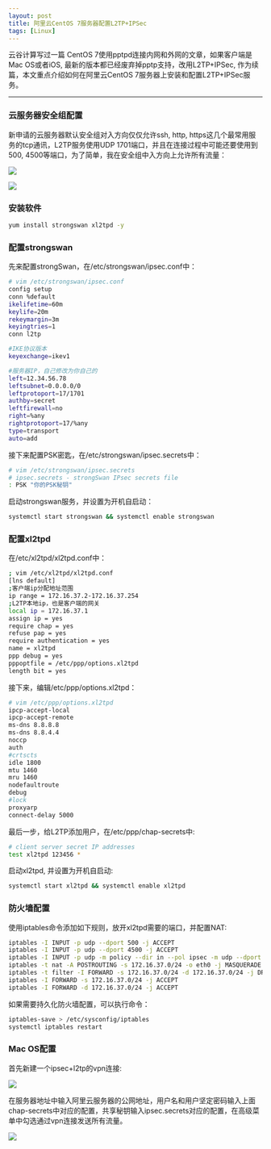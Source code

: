 ```yaml
---
layout: post
title: 阿里云CentOS 7服务器配置L2TP+IPSec
tags: [Linux]
---
```


云谷计算写过一篇 CentOS 7使用pptpd连接内网和外网的文章，如果客户端是Mac OS或者iOS, 最新的版本都已经废弃掉pptp支持，改用L2TP+IPSec, 作为续篇，本文重点介绍如何在阿里云CentOS 7服务器上安装和配置L2TP+IPSec服务。

------


### 云服务器安全组配置
新申请的云服务器默认安全组对入方向仅仅允许ssh, http, https这几个最常用服务的tcp通讯，L2TP服务使用UDP 1701端口，并且在连接过程中可能还要使用到500, 4500等端口，为了简单，我在安全组中入方向上允许所有流量：

![](http://ygjs-static-hz.oss-cn-beijing.aliyuncs.com/images/2018-02-09/4032000467c36d6bb74c.jpg)

![](http://ygjs-static-hz.oss-cn-beijing.aliyuncs.com/images/2018-02-09/40330004553ab6b33b93.jpg)

### 安装软件

```bash
yum install strongswan xl2tpd -y
```

### 配置strongswan
先来配置strongSwan，在/etc/strongswan/ipsec.conf中：

```bash
# vim /etc/strongswan/ipsec.conf
config setup
conn %default
ikelifetime=60m
keylife=20m
rekeymargin=3m
keyingtries=1
conn l2tp

#IKE协议版本
keyexchange=ikev1

#服务器IP，自己修改为你自己的
left=12.34.56.78
leftsubnet=0.0.0.0/0
leftprotoport=17/1701
authby=secret
leftfirewall=no
right=%any
rightprotoport=17/%any
type=transport
auto=add
```

接下来配置PSK密匙，在/etc/strongswan/ipsec.secrets中：

```bash
# vim /etc/strongswan/ipsec.secrets
# ipsec.secrets - strongSwan IPsec secrets file
: PSK "你的PSK秘钥"
```

启动strongswan服务，并设置为开机自启动：

```bash
systemctl start strongswan && systemctl enable strongswan
```

### 配置xl2tpd
在/etc/xl2tpd/xl2tpd.conf中：

```bash
; vim /etc/xl2tpd/xl2tpd.conf
[lns default]
;客户端ip分配地址范围
ip range = 172.16.37.2-172.16.37.254
;L2TP本地ip，也是客户端的网关
local ip = 172.16.37.1
assign ip = yes
require chap = yes
refuse pap = yes
require authentication = yes
name = xl2tpd
ppp debug = yes
pppoptfile = /etc/ppp/options.xl2tpd
length bit = yes
```

接下来，编辑/etc/ppp/options.xl2tpd：

```bash
# vim /etc/ppp/options.xl2tpd
ipcp-accept-local
ipcp-accept-remote
ms-dns 8.8.8.8
ms-dns 8.8.4.4
noccp
auth
#crtscts
idle 1800
mtu 1460
mru 1460
nodefaultroute
debug
#lock
proxyarp
connect-delay 5000
```

最后一步，给L2TP添加用户，在/etc/ppp/chap-secrets中:

```bash
# client server secret IP addresses
test xl2tpd 123456 *
```

启动xl2tpd, 并设置为开机自启动:

```bash
systemctl start xl2tpd && systemctl enable xl2tpd
```

### 防火墙配置
使用iptables命令添加如下规则，放开xl2tpd需要的端口，并配置NAT:

```bash
iptables -I INPUT -p udp --dport 500 -j ACCEPT
iptables -I INPUT -p udp --dport 4500 -j ACCEPT
iptables -I INPUT -p udp -m policy --dir in --pol ipsec -m udp --dport 1701 -j ACCEPT
iptables -t nat -A POSTROUTING -s 172.16.37.0/24 -o eth0 -j MASQUERADE
iptables -t filter -I FORWARD -s 172.16.37.0/24 -d 172.16.37.0/24 -j DROP
iptables -I FORWARD -s 172.16.37.0/24 -j ACCEPT
iptables -I FORWARD -d 172.16.37.0/24 -j ACCEPT
```

如果需要持久化防火墙配置，可以执行命令：

```bash
iptables-save > /etc/sysconfig/iptables
systemctl iptables restart
```

### Mac OS配置
首先新建一个ipsec+l2tp的vpn连接:

![](http://ygjs-static-hz.oss-cn-beijing.aliyuncs.com/images/2018-02-09/403800022f63f1b9fe5d.jpg)

在服务器地址中输入阿里云服务器的公网地址，用户名和用户坚定密码输入上面chap-secrets中对应的配置，共享秘钥输入ipsec.secrets对应的配置，在高级菜单中勾选通过vpn连接发送所有流量。

![](http://ygjs-static-hz.oss-cn-beijing.aliyuncs.com/images/2018-02-09/40370002b87c504f5b83.jpg)